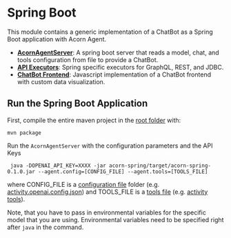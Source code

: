 # Spring Boot

This module contains a generic implementation of a ChatBot as a Spring Boot application with Acorn Agent.

* **[AcornAgentServer](src/main/java/com/datasqrl/ai/spring)**: A spring boot server that reads a model, chat, and tools configuration from file to provide a ChatBot.
* **[API Executors](src/main/java/com/datasqrl/ai/api)**: Spring specific executors for GraphQL, REST, and JDBC.
* **[ChatBot Frontend](src/main/resources/public)**: Javascript implementation of a ChatBot frontend with custom data visualization.

## Run the Spring Boot Application

First, compile the entire maven project in the [root folder](../) with:
```
mvn package
```

Run the `AcornAgentServer` with the configuration parameters and the API Keys
```
 java -DOPENAI_API_KEY=XXXX -jar acorn-spring/target/acorn-spring-0.1.0.jar --agent.config=[CONFIG_FILE] --agent.tools=[TOOLS_FILE] 
```
where CONFIG_FILE is a [configuration file](/java/acorn-config/) folder (e.g. [activity.openai.config.json](/examples/activity/activity.openai.config.json)) and TOOLS_FILE is a  [tools file](TOOLS_CONFIG.md) (e.g. [activity tools](/examples/activity/activity.tools.json)).

Note, that you have to pass in environmental variables for the specific model that you are using. Environmental variables need to be specified right after `java` in the command.